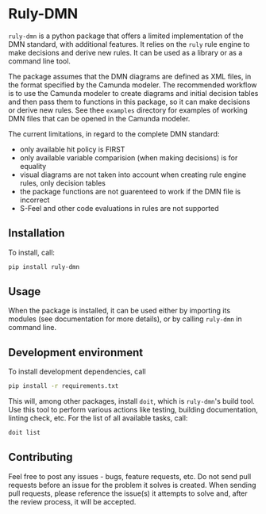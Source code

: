 # Ruly-DMN

`ruly-dmn` is a python package that offers a limited implementation of the DMN
standard, with additional features. It relies on the `ruly` rule engine to make
decisions and derive new rules. It can be used as a library or as a command
line tool.

The package assumes that the DMN diagrams are defined as XML files, in the
format specified by the Camunda modeler. The recommended workflow is to use the
Camunda modeler to create diagrams and initial decision tables and then pass
them to functions in this package, so it can make decisions or derive new
rules. See thee `examples` directory for examples of working DMN files that can
be opened in the Camunda modeler.

The current limitations, in regard to the complete DMN standard:

  * only available hit policy is FIRST
  * only available variable comparision (when making decisions) is for equality
  * visual diagrams are not taken into account when creating rule engine rules,
    only decision tables
  * the package functions are not guarenteed to work if the DMN file is
    incorrect
  * S-Feel and other code evaluations in rules are not supported


## Installation

To install, call:

```bash
pip install ruly-dmn
```

## Usage

When the package is installed, it can be used either by importing its modules
(see documentation for more details), or by calling `ruly-dmn` in command line.

## Development environment

To install development dependencies, call

```bash
pip install -r requirements.txt
```

This will, among other packages, install `doit`, which is `ruly-dmn`'s build
tool. Use this tool to perform various actions like testing, building
documentation, linting check, etc. For the list of all available tasks, call:

```bash
doit list
```

## Contributing

Feel free to post any issues - bugs, feature requests, etc. Do not send pull
requests before an issue for the problem it solves is created. When sending
pull requests, please reference the issue(s) it attempts to solve and, after
the review process, it will be accepted.

